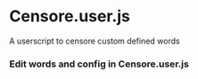 # Censore.user.js

A userscript to censore custom defined words

### Edit words and config in Censore.user.js